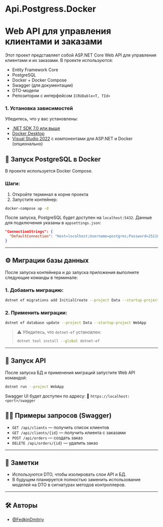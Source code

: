 # Api.Postgress.Docker
# Web API для управления клиентами и заказами

Этот проект представляет собой ASP.NET Core Web API для управления клиентами и их заказами. В проекте используются:

- Entity Framework Core
- PostgreSQL
- Docker + Docker Compose
- Swagger (для документации)
- DTO-модели
- Репозитории с интерфейсом `ICRUDable<T, TId>`
 
### 1. Установка зависимостей

Убедитесь, что у вас установлены:

- [.NET SDK 7.0 или выше](https://dotnet.microsoft.com/download)
- [Docker Desktop](https://www.docker.com/products/docker-desktop/)
- [Visual Studio 2022](https://visualstudio.microsoft.com/ru/) с компонентами для ASP.NET и Docker (опционально)

## 🐳 Запуск PostgreSQL в Docker

В проекте используется Docker Compose.

### Шаги:

1. Откройте терминал в корне проекта
2. Запустите контейнер:

```bash
docker-compose up -d
````

После запуска, PostgreSQL будет доступен на `localhost:5432`. Данные для подключения указаны в `appsettings.json`:

```json
"ConnectionStrings": {
  "DefaultConnection": "Host=localhost;Username=postgres;Password=251187;Database=db"
}
```

---

## ⚙️ Миграции базы данных

После запуска контейнера и до запуска приложения выполните следующие команды в терминале:

### 1. Добавить миграцию:

```bash
dotnet ef migrations add InitialCreate --project Data --startup-project WebApp
```

### 2. Применить миграции:

```bash
dotnet ef database update --project Data --startup-project WebApp
```

> ⚠️ Убедитесь, что `dotnet-ef` установлен:
>
> ```bash
> dotnet tool install --global dotnet-ef
> ```

---

## 🚀 Запуск API

После запуска БД и применения миграций запустите Web API командой:

```bash
dotnet run --project WebApp
```

Swagger UI будет доступен по адресу:
📎 `https://localhost:<port>/swagger`


## 🧑‍💻 Примеры запросов (Swagger)

* `GET /api/clients` — получить список клиентов
* `GET /api/clients/{id}` — получить клиента с заказами
* `POST /api/orders` — создать заказ
* `DELETE /api/orders/{id}` — удалить заказ

---

## 📌 Заметки

* Используются DTO, чтобы изолировать слои API и БД.
* В будущем планируется полностью заменить использование моделей на DTO в сигнатурах методов контроллеров.

---

## 🛠 Авторы

* [@FedkinDmitriy](https://github.com/FedkinDmitriy)

```

